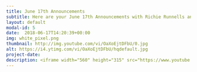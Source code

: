 ```yaml
---
title: June 17th Announcements
subtitle: Here are your June 17th Announcements with Richie Runnells and Alayna Boer.  Happy Father's Day!
layout: default
modal-id: 5 
date:  2018-06-17T14:20:39+00:00
img: white_pixel.png
thumbnail: http://img.youtube.com/vi/OaXoEjtDFbU/0.jpg
alt: https://i4.ytimg.com/vi/OaXoEjtDFbU/hqdefault.jpg
project-date: 
description: <iframe width="560" height="315" src="https://www.youtube.com/embed/OaXoEjtDFbU" frameborder="0" allowfullscreen></iframe> 
---
```

